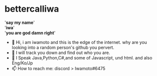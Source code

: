 # bettercalliwa
'__say my name__'<br/>
'__iwa__'<br/>
'__you are god damn right__'<br>

- 👋 Hi, i am iwamoto and this is the edge of the internet. why are you looking into a random person's github you pervert.
- 👀 I will track you down and find out who you are.
- 🌱 I Speak Java,Python,C#,and some of Javascript, und html. and also Eng/Ko/Jp
- 📫 How to reach me: discord > Iwamoto#6475
